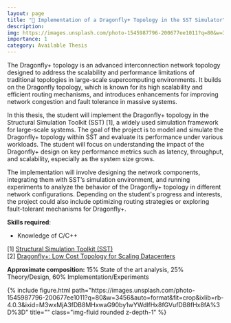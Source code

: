```yaml
---
layout: page
title: "🐉 Implementation of a Dragonfly+ Topology in the SST Simulator"
description: 
img: https://images.unsplash.com/photo-1545987796-200677ee1011?q=80&w=3456&auto=format&fit=crop&ixlib=rb-4.0.3&ixid=M3wxMjA3fDB8MHxwaG90by1wYWdlfHx8fGVufDB8fHx8fA%3D%3D
importance: 1
category: Available Thesis
---
```


The Dragonfly+ topology is an advanced interconnection network topology designed to address the scalability and performance limitations of traditional topologies in large-scale supercomputing environments. It builds on the Dragonfly topology, which is known for its high scalability and efficient routing mechanisms, and introduces enhancements for improving network congestion and fault tolerance in massive systems.

In this thesis, the student will implement the Dragonfly+ topology in the Structural Simulation Toolkit (SST) [1], a widely used simulation framework for large-scale systems. The goal of the project is to model and simulate the Dragonfly+ topology within SST and evaluate its performance under various workloads. The student will focus on understanding the impact of the Dragonfly+ design on key performance metrics such as latency, throughput, and scalability, especially as the system size grows.

The implementation will involve designing the network components, integrating them with SST’s simulation environment, and running experiments to analyze the behavior of the Dragonfly+ topology in different network configurations. Depending on the student's progress and interests, the project could also include optimizing routing strategies or exploring fault-tolerant mechanisms for Dragonfly+.

**Skills required**:
- Knowledge of C/C++

[1] <a href="https://sst-simulator.org/">Structural Simulation Toolkit (SST)</a><br>
[2] <a href="https://ieeexplore.ieee.org/document/7885210">Dragonfly+: Low Cost Topology for Scaling Datacenters</a><br>

<b>Approximate composition:</b> 15% State of the art analysis, 25% Theory/Design, 60% Implementation/Experiments  

<div class="row">
    <div class="col-sm mt-3 mt-md-0">
        {% include figure.html path="https://images.unsplash.com/photo-1545987796-200677ee1011?q=80&w=3456&auto=format&fit=crop&ixlib=rb-4.0.3&ixid=M3wxMjA3fDB8MHxwaG90by1wYWdlfHx8fGVufDB8fHx8fA%3D%3D" title="" class="img-fluid rounded z-depth-1" %}
    </div>
</div>
